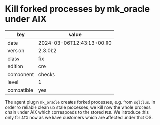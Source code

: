 [//]: # (werk v2)
# Kill forked processes by mk_oracle under AIX

key        | value
---------- | ---
date       | 2024-03-06T12:43:13+00:00
version    | 2.3.0b2
class      | fix
edition    | cre
component  | checks
level      | 1
compatible | yes

The agent plugin `mk_oracle` creates forked processes, e.g. from `sqlplus`. 
In order to reliable clean up stale processes, we kill now the whole process chain under AIX
which corresponds to the stored `PID`.
We introduce this only for `AIX` now as we have customers which are affected under that OS.
